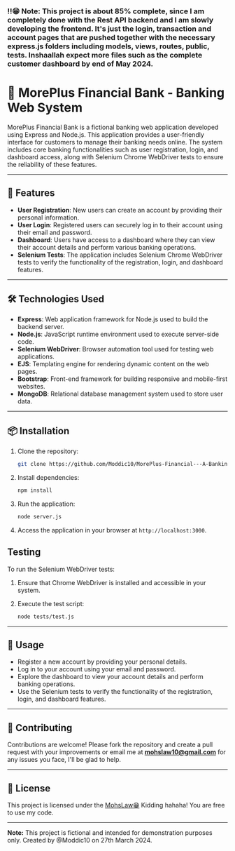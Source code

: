 ### ‼️😁 Note: This project is about 85% complete, since I am completely done with the Rest API backend and I am slowly developing the frontend. It's just the login, transaction and account pages that are pushed together with the necessary express.js folders including models, views, routes, public, tests. Inshaallah expect more files such as the complete customer dashboard by end of May 2024.

# 🏦 MorePlus Financial Bank - Banking Web System

MorePlus Financial Bank is a fictional banking web application developed using Express and Node.js. This application provides a user-friendly interface for customers to manage their banking needs online. The system includes core banking functionalities such as user registration, login, and dashboard access, along with Selenium Chrome WebDriver tests to ensure the reliability of these features.

---

## 🚀 Features

- **User Registration**: New users can create an account by providing their personal information.
- **User Login**: Registered users can securely log in to their account using their email and password.
- **Dashboard**: Users have access to a dashboard where they can view their account details and perform various banking operations.
- **Selenium Tests**: The application includes Selenium Chrome WebDriver tests to verify the functionality of the registration, login, and dashboard features.

---

## 🛠️ Technologies Used

- **Express**: Web application framework for Node.js used to build the backend server.
- **Node.js**: JavaScript runtime environment used to execute server-side code.
- **Selenium WebDriver**: Browser automation tool used for testing web applications.
- **EJS**: Templating engine for rendering dynamic content on the web pages.
- **Bootstrap**: Front-end framework for building responsive and mobile-first websites.
- **MongoDB**: Relational database management system used to store user data.

---

## 📦 Installation

1. Clone the repository:

   ```bash
   git clone https://github.com/Moddic10/MorePlus-Financial---A-Banking-Web-System.git>
   ```

2. Install dependencies:

   ```bash
   npm install
   ```

3. Run the application:

   ```bash
   node server.js
   ```

4. Access the application in your browser at `http://localhost:3000`.

## Testing

To run the Selenium WebDriver tests:

1. Ensure that Chrome WebDriver is installed and accessible in your system.
2. Execute the test script:

   ```bash
   node tests/test.js
   ```

---

## 🌟 Usage

- Register a new account by providing your personal details.
- Log in to your account using your email and password.
- Explore the dashboard to view your account details and perform banking operations.
- Use the Selenium tests to verify the functionality of the registration, login, and dashboard features.

---

## 🤝 Contributing

Contributions are welcome! Please fork the repository and create a pull request with your improvements or email me at <span style="color: #2ecc71; font-weight: bold;">mohslaw10@gmail.com</span> for any issues you face, I'll be glad to help.

---

## 📝 License
This project is licensed under the [MohsLaw😁](LICENSE) Kidding hahaha! You are free to use my code.

---

**Note:** This project is fictional and intended for demonstration purposes only. Created by @Moddic10 on 27th March 2024.
